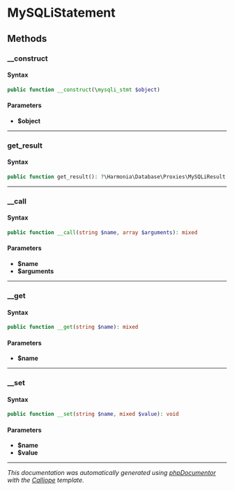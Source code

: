 # MySQLiStatement

## Methods

### __construct

#### Syntax

```php
public function __construct(\mysqli_stmt $object)
```

#### Parameters

- **$object**

---

### get_result

#### Syntax

```php
public function get_result(): ?\Harmonia\Database\Proxies\MySQLiResult
```

---

### __call

#### Syntax

```php
public function __call(string $name, array $arguments): mixed
```

#### Parameters

- **$name**
- **$arguments**

---

### __get

#### Syntax

```php
public function __get(string $name): mixed
```

#### Parameters

- **$name**

---

### __set

#### Syntax

```php
public function __set(string $name, mixed $value): void
```

#### Parameters

- **$name**
- **$value**

---

*This documentation was automatically generated using [phpDocumentor](http://www.phpdoc.org/) with the [Calliope](https://github.com/DaphneWebFramework/Calliope) template.*
